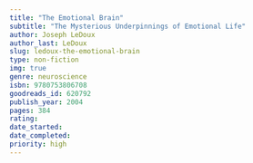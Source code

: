 ```yaml
---
title: "The Emotional Brain"
subtitle: "The Mysterious Underpinnings of Emotional Life"
author: Joseph LeDoux
author_last: LeDoux
slug: ledoux-the-emotional-brain
type: non-fiction
img: true
genre: neuroscience
isbn: 9780753806708
goodreads_id: 620792
publish_year: 2004
pages: 384
rating: 
date_started:
date_completed:
priority: high
---
```


